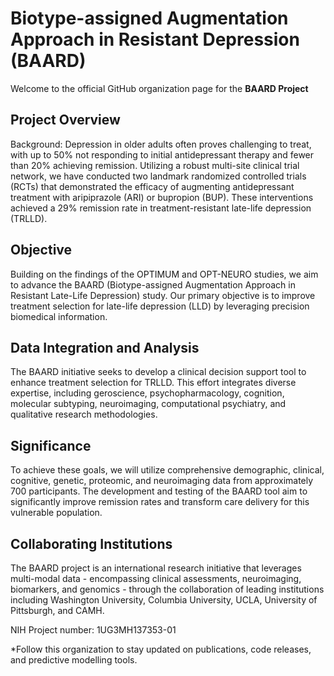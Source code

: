 # Biotype-assigned Augmentation Approach in Resistant Depression (BAARD)

Welcome to the official GitHub organization page for the **BAARD Project**


## Project Overview
Background: Depression in older adults often proves challenging to treat, with up to 50% not responding to initial antidepressant therapy and fewer than 20% achieving remission. Utilizing a robust multi-site clinical trial network, we have conducted two landmark randomized controlled trials (RCTs) that demonstrated the efficacy of augmenting antidepressant treatment with aripiprazole (ARI) or bupropion (BUP). These interventions achieved a 29% remission rate in treatment-resistant late-life depression (TRLLD). 

## Objective 
Building on the findings of the OPTIMUM and OPT-NEURO studies, we aim to advance the BAARD (Biotype-assigned Augmentation Approach in Resistant Late-Life Depression) study. Our primary objective is to improve treatment selection for late-life depression (LLD) by leveraging precision biomedical information. 

## Data Integration and Analysis
The BAARD initiative seeks to develop a clinical decision support tool to enhance treatment selection for TRLLD. This effort integrates diverse expertise, including geroscience, psychopharmacology, cognition, molecular subtyping, neuroimaging, computational psychiatry, and qualitative research methodologies. 

## Significance
To achieve these goals, we will utilize comprehensive demographic, clinical, cognitive, genetic, proteomic, and neuroimaging data from approximately 700 participants. The development and testing of the BAARD tool aim to significantly improve remission rates and transform care delivery for this vulnerable population.

## Collaborating Institutions
The BAARD project is an international research initiative that leverages multi-modal data - encompassing clinical assessments, neuroimaging, biomarkers, and genomics - through the collaboration of leading institutions including Washington University, Columbia University, UCLA, University of Pittsburgh, and CAMH.

NIH Project number:  1UG3MH137353-01

*Follow this organization to stay updated on publications, code releases, and predictive modelling tools.
